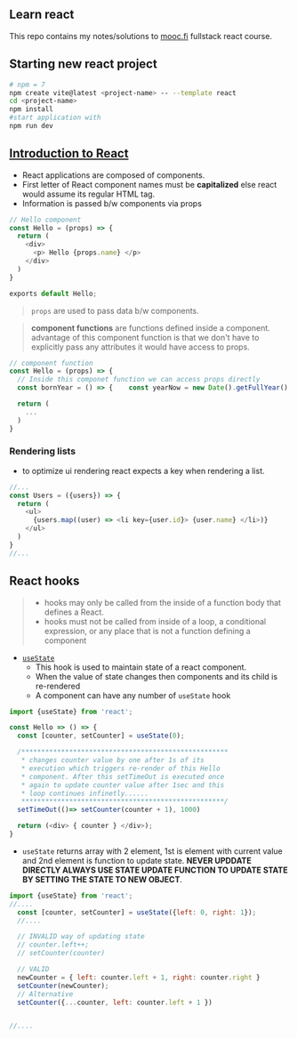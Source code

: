## Learn react
This repo contains my notes/solutions to [mooc.fi](https://fullstackopen.com) fullstack react course.

## Starting new react project
```bash
# npm = 7
npm create vite@latest <project-name> -- --template react
cd <project-name>
npm install
#start application with
npm run dev
```

## [Introduction to React](https://fullstackopen.com/en/part1/introduction_to_react)
- React applications are composed of components.
- First letter of React component names must be **capitalized** else react would assume its regular HTML tag.
- Information is passed b/w components via props
```js
// Hello component
const Hello = (props) => {
  return (
    <div>
      <p> Hello {props.name} </p>
    </div>
  )
}

exports default Hello;
```
> `props` are used to pass data b/w components.

> **component functions**  are functions defined inside a component. advantage of this component function is that we don't have to explicitly pass any attributes it would have access to props.

```js
// component function
const Hello = (props) => {
  // Inside this componet function we can access props directly
  const bornYear = () => {    const yearNow = new Date().getFullYear()    return yearNow - props.age  }

  return (
    ...
  )
}
```

### Rendering lists
- to optimize ui rendering react expects a key when rendering a list.

```js
//...
const Users = ({users}) => {
  return (
    <ul>
      {users.map((user) => <li key={user.id}> {user.name} </li>)}
    </ul>
  )
}
//...
```

## React hooks
>-  hooks may only be called from the inside of a function body that defines a React.
>- hooks must not be called from inside of a loop, a conditional expression, or any place that is not a function defining a component


- [`useState`](https://react.dev/learn/state-a-components-memory) <br>
  - This hook is used to maintain state of a react component.
  - When the value of state changes then components and its child is re-rendered
  - A component can have any number of `useState` hook

```js
import {useState} from 'react';

const Hello => () => {
  const [counter, setCounter] = useState(0);

  /****************************************************
   * changes counter value by one after 1s of its
   * execution which triggers re-render of this Hello
   * component. After this setTimeOut is executed once
   * again to update counter value after 1sec and this
   * loop continues infinetly......
   ***************************************************/
  setTimeOut(()=> setCounter(counter + 1), 1000)

  return (<div> { counter } </div>);
}
```

  - `useState` returns array with 2 element, 1st is element with current value and 2nd element is function to update state. **NEVER UPDDATE DIRECTLY ALWAYS USE STATE UPDATE FUNCTION TO UPDATE STATE BY SETTING THE STATE TO NEW OBJECT**.

```js
import {useState} from 'react';
//....
  const [counter, setCounter] = useState({left: 0, right: 1});
  //....

  // INVALID way of updating state
  // counter.left++;
  // setCounter(counter)

  // VALID
  newCounter = { left: counter.left + 1, right: counter.right }
  setCounter(newCounter);
  // Alternative
  setCounter({...counter, left: counter.left + 1 })


//....
```